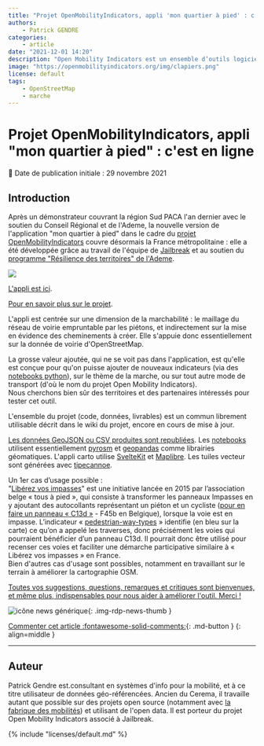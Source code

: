 ```yaml
---
title: "Projet OpenMobilityIndicators, appli 'mon quartier à pied' : c'est en ligne"
authors:
    - Patrick GENDRE
categories:
    - article
date: "2021-12-01 14:20"
description: "Open Mobility Indicators est un ensemble d’outils logiciels libres et collaboratifs qui traite les données ouvertes pour créer des indicateurs de mobilité durable"
image: "https://openmobilityindicators.org/img/clapiers.png"
license: default
tags:
    - OpenStreetMap
    - marche
---
```


# Projet OpenMobilityIndicators, appli "mon quartier à pied" : c'est en ligne

:calendar: Date de publication initiale : 29 novembre 2021

## Introduction

Après un démonstrateur couvrant la région Sud PACA l'an dernier avec le soutien du Conseil Régional et de l'Ademe,
la nouvelle version de l'application "mon quartier à pied" dans le cadre du [projet OpenMobilityIndicators](https://openmobilityindicators.org/) couvre désormais la France métropolitaine : elle a été développée grâce au travail de l'équipe de [Jailbreak](https://jailbreak.paris/fr-fr/) et au soutien du [programme "Résilience des territoires" de l'Ademe](https://wiki.resilience-territoire.ademe.fr/wiki/Mon_quartier_%C3%A0_pied).

![](https://openmobilityindicators.org/img/clapiers.png)

[L'appli est ici](https://app.openmobilityindicators.org/).

[Pour en savoir plus sur le projet](https://openmobilityindicators.org/projet).

L'appli est centrée sur une dimension de la marchabilité : le maillage du réseau de voirie empruntable par les piétons, et indirectement sur la mise en évidence des cheminements à créer.
Elle s'appuie donc essentiellement sur la donnée de voirie d'OpenStreetMap.

La grosse valeur ajoutée, qui ne se voit pas dans l'application, est qu'elle est conçue pour qu'on puisse ajouter de nouveaux indicateurs (via des [notebooks python](https://gitlab.com/open-mobility-indicators/indicators/)), sur le thème de la marche, ou sur tout autre mode de transport (d'où le nom du projet Open Mobility Indicators).  
Nous cherchons bien sûr des territoires et des partenaires intéressés pour tester cet outil.

L'ensemble du projet (code, données, livrables) est un commun librement utilisable décrit dans le wiki du projet, encore en cours de mise à jour.

[Les données GeoJSON ou CSV produites sont republiées](https://gitlab.com/open-mobility-indicators/website/-/wikis/1_visiteur/T%C3%A9l%C3%A9charger-les-donn%C3%A9es).
Les [notebooks](https://gitlab.com/open-mobility-indicators/indicators) utilisent essentiellement [pyrosm](https://pyrosm.readthedocs.io/en/latest/) et [geopandas](geopandas.org/) comme librairies géomatiques.
L'appli carto utilise [SvelteKit](https://kit.svelte.dev/) et [Maplibre](https://maplibre.org/). Les tuiles vecteur sont générées avec [tipecannoe](https://github.com/mapbox/tippecanoe).

 Un 1er cas d’usage possible :  
"[Libérez vos impasses](https://www.tousapied.be/nos-projets/liberez-vos-impasses/)" est une initiative lancée en 2015 par l’association belge « tous à pied », qui consiste à transformer les panneaux Impasses en y ajoutant des autocollants représentant un piéton et un cycliste ([pour en faire un panneau « C13d »](https://fr.wikipedia.org/wiki/Panneau_d%27indication_d%27une_impasse_en_France) - F45b en Belgique), lorsque la voie est en impasse. L’indicateur « [pedestrian-way-types](https://gitlab.com/open-mobility-indicators/indicators/pedestrian-way-types/-/blob/main/README.md) » identifie (en bleu sur la carte) ce qu’on a appelé les traverses, donc précisément les voies qui pourraient bénéficier d’un panneau C13d. Il pourrait donc être utilisé pour recenser ces voies et faciliter une démarche participative similaire à « Libérez vos impasses » en France.  
Bien d'autres cas d'usage sont possibles, notamment en travaillant sur le terrain à améliorer la cartographie OSM.

[Toutes vos suggestions, questions, remarques et critiques sont bienvenues, et même plus, indispensables pour nous aider à améliorer l'outil. Merci !](https://forum.fabmob.io/t/open-mobility-indicators/220)

![icône news générique](https://cdn.geotribu.fr/img/internal/icons-rdp-news/news.png "icône news générique"){: .img-rdp-news-thumb }

[Commenter cet article :fontawesome-solid-comments:](#__comments){: .md-button }
{: align=middle }

----

## Auteur

Patrick Gendre est.consultant en systèmes d'info pour la mobilité, et à ce titre utilisateur de données géo-référencées.
Ancien du Cerema, il travaille autant que possible sur des projets open source (notamment avec [la fabrique des mobilités](https://lafabriquedesmobilites.fr/)) et utilisant de l'open data.
Il est porteur du projet Open Mobility Indicators associé à Jailbreak.

{% include "licenses/default.md" %}

